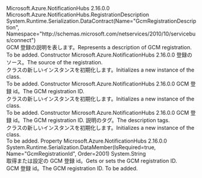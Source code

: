 <Type Name="GcmRegistrationDescription" FullName="Microsoft.Azure.NotificationHubs.GcmRegistrationDescription">
  <TypeSignature Language="C#" Value="public class GcmRegistrationDescription : Microsoft.Azure.NotificationHubs.RegistrationDescription" />
  <TypeSignature Language="ILAsm" Value=".class public auto ansi beforefieldinit GcmRegistrationDescription extends Microsoft.Azure.NotificationHubs.RegistrationDescription" />
  <TypeSignature Language="DocId" Value="T:Microsoft.Azure.NotificationHubs.GcmRegistrationDescription" />
  <TypeSignature Language="VB.NET" Value="Public Class GcmRegistrationDescription&#xA;Inherits RegistrationDescription" />
  <TypeSignature Language="F#" Value="type GcmRegistrationDescription = class&#xA;    inherit RegistrationDescription" />
  <AssemblyInfo>
    <AssemblyName>Microsoft.Azure.NotificationHubs</AssemblyName>
    <AssemblyVersion>2.16.0.0</AssemblyVersion>
  </AssemblyInfo>
  <Base>
    <BaseTypeName>Microsoft.Azure.NotificationHubs.RegistrationDescription</BaseTypeName>
  </Base>
  <Interfaces />
  <Attributes>
    <Attribute>
      <AttributeName>System.Runtime.Serialization.DataContract(Name="GcmRegistrationDescription", Namespace="http://schemas.microsoft.com/netservices/2010/10/servicebus/connect")</AttributeName>
    </Attribute>
  </Attributes>
  <Docs>
    <summary><span data-ttu-id="cd8a0-101">GCM 登録の説明を表します。</span><span class="sxs-lookup"><span data-stu-id="cd8a0-101">Represents a description of GCM registration.</span></span></summary>
    <remarks>To be added.</remarks>
  </Docs>
  <Members>
    <Member MemberName=".ctor">
      <MemberSignature Language="C#" Value="public GcmRegistrationDescription (Microsoft.Azure.NotificationHubs.GcmRegistrationDescription sourceRegistration);" />
      <MemberSignature Language="ILAsm" Value=".method public hidebysig specialname rtspecialname instance void .ctor(class Microsoft.Azure.NotificationHubs.GcmRegistrationDescription sourceRegistration) cil managed" />
      <MemberSignature Language="DocId" Value="M:Microsoft.Azure.NotificationHubs.GcmRegistrationDescription.#ctor(Microsoft.Azure.NotificationHubs.GcmRegistrationDescription)" />
      <MemberSignature Language="VB.NET" Value="Public Sub New (sourceRegistration As GcmRegistrationDescription)" />
      <MemberSignature Language="F#" Value="new Microsoft.Azure.NotificationHubs.GcmRegistrationDescription : Microsoft.Azure.NotificationHubs.GcmRegistrationDescription -&gt; Microsoft.Azure.NotificationHubs.GcmRegistrationDescription" Usage="new Microsoft.Azure.NotificationHubs.GcmRegistrationDescription sourceRegistration" />
      <MemberType>Constructor</MemberType>
      <AssemblyInfo>
        <AssemblyName>Microsoft.Azure.NotificationHubs</AssemblyName>
        <AssemblyVersion>2.16.0.0</AssemblyVersion>
      </AssemblyInfo>
      <Parameters>
        <Parameter Name="sourceRegistration" Type="Microsoft.Azure.NotificationHubs.GcmRegistrationDescription" />
      </Parameters>
      <Docs>
        <param name="sourceRegistration"><span data-ttu-id="cd8a0-102">登録のソース。</span><span class="sxs-lookup"><span data-stu-id="cd8a0-102">The source of the registration.</span></span></param>
        <summary><span data-ttu-id="cd8a0-103"><see cref="T:Microsoft.Azure.NotificationHubs.GcmRegistrationDescription" /> クラスの新しいインスタンスを初期化します。</span><span class="sxs-lookup"><span data-stu-id="cd8a0-103">Initializes a new instance of the <see cref="T:Microsoft.Azure.NotificationHubs.GcmRegistrationDescription" /> class.</span></span></summary>
        <remarks>To be added.</remarks>
      </Docs>
    </Member>
    <Member MemberName=".ctor">
      <MemberSignature Language="C#" Value="public GcmRegistrationDescription (string gcmRegistrationId);" />
      <MemberSignature Language="ILAsm" Value=".method public hidebysig specialname rtspecialname instance void .ctor(string gcmRegistrationId) cil managed" />
      <MemberSignature Language="DocId" Value="M:Microsoft.Azure.NotificationHubs.GcmRegistrationDescription.#ctor(System.String)" />
      <MemberSignature Language="VB.NET" Value="Public Sub New (gcmRegistrationId As String)" />
      <MemberSignature Language="F#" Value="new Microsoft.Azure.NotificationHubs.GcmRegistrationDescription : string -&gt; Microsoft.Azure.NotificationHubs.GcmRegistrationDescription" Usage="new Microsoft.Azure.NotificationHubs.GcmRegistrationDescription gcmRegistrationId" />
      <MemberType>Constructor</MemberType>
      <AssemblyInfo>
        <AssemblyName>Microsoft.Azure.NotificationHubs</AssemblyName>
        <AssemblyVersion>2.16.0.0</AssemblyVersion>
      </AssemblyInfo>
      <Parameters>
        <Parameter Name="gcmRegistrationId" Type="System.String" />
      </Parameters>
      <Docs>
        <param name="gcmRegistrationId"><span data-ttu-id="cd8a0-104">GCM 登録 id。</span><span class="sxs-lookup"><span data-stu-id="cd8a0-104">The GCM registration ID.</span></span></param>
        <summary><span data-ttu-id="cd8a0-105"><see cref="T:Microsoft.Azure.NotificationHubs.GcmRegistrationDescription" /> クラスの新しいインスタンスを初期化します。</span><span class="sxs-lookup"><span data-stu-id="cd8a0-105">Initializes a new instance of the <see cref="T:Microsoft.Azure.NotificationHubs.GcmRegistrationDescription" /> class.</span></span></summary>
        <remarks>To be added.</remarks>
      </Docs>
    </Member>
    <Member MemberName=".ctor">
      <MemberSignature Language="C#" Value="public GcmRegistrationDescription (string gcmRegistrationId, System.Collections.Generic.IEnumerable&lt;string&gt; tags);" />
      <MemberSignature Language="ILAsm" Value=".method public hidebysig specialname rtspecialname instance void .ctor(string gcmRegistrationId, class System.Collections.Generic.IEnumerable`1&lt;string&gt; tags) cil managed" />
      <MemberSignature Language="DocId" Value="M:Microsoft.Azure.NotificationHubs.GcmRegistrationDescription.#ctor(System.String,System.Collections.Generic.IEnumerable{System.String})" />
      <MemberSignature Language="VB.NET" Value="Public Sub New (gcmRegistrationId As String, tags As IEnumerable(Of String))" />
      <MemberSignature Language="F#" Value="new Microsoft.Azure.NotificationHubs.GcmRegistrationDescription : string * seq&lt;string&gt; -&gt; Microsoft.Azure.NotificationHubs.GcmRegistrationDescription" Usage="new Microsoft.Azure.NotificationHubs.GcmRegistrationDescription (gcmRegistrationId, tags)" />
      <MemberType>Constructor</MemberType>
      <AssemblyInfo>
        <AssemblyName>Microsoft.Azure.NotificationHubs</AssemblyName>
        <AssemblyVersion>2.16.0.0</AssemblyVersion>
      </AssemblyInfo>
      <Parameters>
        <Parameter Name="gcmRegistrationId" Type="System.String" />
        <Parameter Name="tags" Type="System.Collections.Generic.IEnumerable&lt;System.String&gt;" />
      </Parameters>
      <Docs>
        <param name="gcmRegistrationId"><span data-ttu-id="cd8a0-106">GCM 登録 id。</span><span class="sxs-lookup"><span data-stu-id="cd8a0-106">The GCM registration ID.</span></span></param>
        <param name="tags"><span data-ttu-id="cd8a0-107">説明のタグ。</span><span class="sxs-lookup"><span data-stu-id="cd8a0-107">The description tags.</span></span></param>
        <summary><span data-ttu-id="cd8a0-108"><see cref="T:Microsoft.Azure.NotificationHubs.GcmRegistrationDescription" /> クラスの新しいインスタンスを初期化します。</span><span class="sxs-lookup"><span data-stu-id="cd8a0-108">Initializes a new instance of the <see cref="T:Microsoft.Azure.NotificationHubs.GcmRegistrationDescription" /> class.</span></span></summary>
        <remarks>To be added.</remarks>
      </Docs>
    </Member>
    <Member MemberName="GcmRegistrationId">
      <MemberSignature Language="C#" Value="public string GcmRegistrationId { get; set; }" />
      <MemberSignature Language="ILAsm" Value=".property instance string GcmRegistrationId" />
      <MemberSignature Language="DocId" Value="P:Microsoft.Azure.NotificationHubs.GcmRegistrationDescription.GcmRegistrationId" />
      <MemberSignature Language="VB.NET" Value="Public Property GcmRegistrationId As String" />
      <MemberSignature Language="F#" Value="member this.GcmRegistrationId : string with get, set" Usage="Microsoft.Azure.NotificationHubs.GcmRegistrationDescription.GcmRegistrationId" />
      <MemberType>Property</MemberType>
      <AssemblyInfo>
        <AssemblyName>Microsoft.Azure.NotificationHubs</AssemblyName>
        <AssemblyVersion>2.16.0.0</AssemblyVersion>
      </AssemblyInfo>
      <Attributes>
        <Attribute>
          <AttributeName>System.Runtime.Serialization.DataMember(IsRequired=true, Name="GcmRegistrationId", Order=2001)</AttributeName>
        </Attribute>
      </Attributes>
      <ReturnValue>
        <ReturnType>System.String</ReturnType>
      </ReturnValue>
      <Docs>
        <summary><span data-ttu-id="cd8a0-109">取得または設定の GCM 登録 id。</span><span class="sxs-lookup"><span data-stu-id="cd8a0-109">Gets or sets the GCM registration ID.</span></span></summary>
        <value><span data-ttu-id="cd8a0-110">GCM 登録 id。</span><span class="sxs-lookup"><span data-stu-id="cd8a0-110">The GCM registration ID.</span></span></value>
        <remarks>To be added.</remarks>
      </Docs>
    </Member>
  </Members>
</Type>